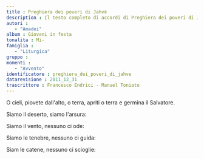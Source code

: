 ```yaml
--- 
title : Preghiera dei poveri di Jahvè
description : Il testo completo di accordi di Preghiera dei poveri di Jahvè. Inseriscila nel tuo canzoniere!
autori : 
   - "Amadei"
album : Giovani in festa
tonalita : Mi-
famiglia : 
   - "Liturgica"
gruppo : 
momenti : 
   - "Avvento"
identificatore : preghiera_dei_poveri_di_jahve
datarevisione : 2011_12_31
trascrittore : Francesco Endrici - Manuel Toniato
--- 
```




O cieli, piovete dall'alto, 
o terra, apriti o terra e germina il Salvatore.


Siamo il deserto, siamo l'arsura: 


Siamo il vento, nessuno ci ode: 


Siamo le tenebre, nessuno ci guida: 


Siam le catene, nessuno ci scioglie: 


